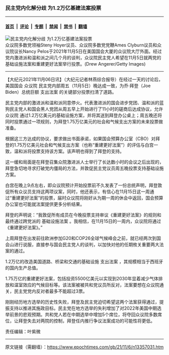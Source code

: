 ### 民主党内化解分歧 为1.2万亿基建法案投票

---

#### [首页](../../../..?n13357031) &nbsp;|&nbsp; [评论](../../../../../epoch-comment?n13357031) &nbsp;|&nbsp; [专题](../../../../../epoch-special?n13357031) &nbsp;|&nbsp; [禁闻](../../../../../epoch-news?n13357031) &nbsp;|&nbsp; [禁书](../../../../../books?n13357031) &nbsp;|&nbsp; [翻墙](https://github.com/gfw-breaker/nogfw/blob/master/README.md?n13357031)


<div><img alt="民主党内化解分歧 为1.2万亿基建法案投票" class="attachment-djy_600_400 size-djy_600_400 wp-post-image" src="https://i.epochtimes.com/assets/uploads/2021/11/id13357053-GettyImages-1236376224-600x400.jpg"/>
<div class="caption">
 众议院多数党领袖Steny Hoyer议员、众议院多数党党鞭Ames Clyburn议员和众议院议长Nancy Pelos于2021年11月5日在美国国会大厦的众议院大厅外面。经过党内激进派和温和派之间几个月的谈判，众议院民主党人希望在11月5日就两党的基础设施法案和重建更好法案举行投票。(Drew Angerer/Getty Images)
</div></div><hr/><div class="post_content" id="artbody" itemprop="articleBody">
 <!-- article content begin -->
 <p>
  【大纪元2021年11月06日讯】（大纪元记者林燕综合报导）在经过一天的讨论后，
  <ok href="https://www.epochtimes.com/gb/tag/%E7%BE%8E%E5%9B%BD%E5%9B%BD%E4%BC%9A.html">
   美国国会
  </ok>
  <ok href="https://www.epochtimes.com/gb/tag/%E4%BC%97%E8%AE%AE%E9%99%A2.html">
   众议院
  </ok>
  民主党内部周五（11月5日）晚达成一致，为乔·拜登（Joe Biden）总统巨额
  <ok href="https://www.epochtimes.com/gb/tag/%E6%94%AF%E5%87%BA%E6%B3%95%E6%A1%88.html">
   支出法案
  </ok>
  的关键部分投票扫清了道路。
 </p>
 <p>
  民主党内部的激进派和温和派同意停火。代表激进派的国会进步党团、温和派的蓝狗民主党人和国会黑人党团从周五早上开始进行了11小时的磋商后达成协议，允许
  <ok href="https://www.epochtimes.com/gb/tag/%E4%BC%97%E8%AE%AE%E9%99%A2.html">
   众议院
  </ok>
  通过1.2万亿美元的基础设施方案，并将其送到拜登办公桌上；周五晚还将同时投票通过一项规则，为拜登1.75万亿美元的社会和气候支出方案的未来投票做准备。
 </p>
 <p>
  根据这三方达成的协议，要求做出书面承诺，如果国会预算办公室（CBO）对拜登的1.75万亿美元社会和气候支出方案（也称“重建更好法案”）的评估与白宫一致，温和派将投票支持该方案。该声明也得到了拜登的支持。
 </p>
 <p>
  这一缓和局面是在拜登召集众院激进派人士举行了长达数小时的会议之后出现的，拜登急切地寻求打破党内僵局的方法，并敦促民主党议员周五晚投票支持基础设施方案。
 </p>
 <p>
  白宫在晚上9点左右，即众议院预计开始投票前不久发表了一份总统声明，拜登敦促所有众议员支持这两项议案，同时，他还表示，有信心在11月15日这一周通过“重建更好法案”的投票，届时众议院将刚好从为期一周的休会中返回，国会预算办公室也可能就法案提供更多分析结果。
 </p>
 <p>
  拜登的声明说：“我敦促所有成员在今晚投票支持审议《重建更好法案》的规则和最终通过跨党派的
  <ok href="https://www.epochtimes.com/gb/tag/%E5%9F%BA%E7%A1%80%E8%AE%BE%E6%96%BD%E6%B3%95%E6%A1%88.html">
   基础设施法案
  </ok>
  。我相信，在11月15日的一周内，众议院将通过《重建更好法案》。”
 </p>
 <p>
  上周拜登在出发前往欧洲参加G20和COP26全球气候峰会之前，就已经两次到国会山进行说服，直接参与国会民主党人的谈判，以加快对他的任期攸关重要两大法案的通过。
 </p>
 <p>
  1.2万亿的改造美国道路、桥梁和交通的基础设施
  <ok href="https://www.epochtimes.com/gb/tag/%E6%94%AF%E5%87%BA%E6%B3%95%E6%A1%88.html">
   支出法案
  </ok>
  ，其规模相当于西班牙的国内生产总值。
 </p>
 <p>
  1.75万亿的重建更好法案，包括投资5500亿美元以实现到2030年显着减少气体排放和温室效应的气候目标等。该法案被被共和党议员所反对，法案要想在众议院通关，民主党党内反对者最多不能超过3票。
 </p>
 <p>
  刚刚经历地方选举的历史性失败，拜登及民主党迫切希望这两个法案获得通过，提振支持以推进其施政目标。民主党在地方选举的失利增加了对2022年美国中期选举前景的悲观预期。共和党人若在中期选举中增加5个席位，将夺回众议院多数席位，让拜登失去对两院的控制，拜登任内推行争议法案成功的可能性将更低。
 </p>
 <p>
  责任编辑：叶紫微
 </p>
 <!-- article content end -->
 <div id="below_article_ad">
 </div>
</div>


---

原文链接（需翻墙）：https://www.epochtimes.com/gb/21/11/6/n13357031.htm